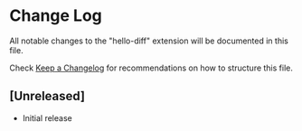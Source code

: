# Change Log

All notable changes to the "hello-diff" extension will be documented in this file.

Check [Keep a Changelog](http://keepachangelog.com/) for recommendations on how to structure this file.

## [Unreleased]

- Initial release